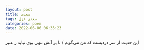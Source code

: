 ```yaml
---
layout: post
title: سعدی
tags: سعدی غزل
categories: poem
date: 2022-06-06 06:35:23
---
```


این حدیث از سر دردیست که من می‌گویم / تا بر آتش ننهی بوی نیاید ز عبیر
